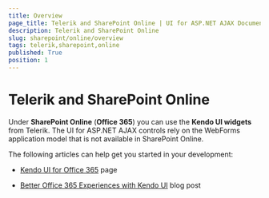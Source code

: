 ```yaml
---
title: Overview
page_title: Telerik and SharePoint Online | UI for ASP.NET AJAX Documentation
description: Telerik and SharePoint Online
slug: sharepoint/online/overview
tags: telerik,sharepoint,online
published: True
position: 1
---
```



# Telerik and SharePoint Online

Under **SharePoint Online** (**Office 365**) you can use the **Kendo UI widgets** from Telerik. The UI for ASP.NET AJAX controls rely on the WebForms application model that is not available in SharePoint Online.

The following articles can help get you started in your development:

* [Kendo UI for Office 365](http://www.telerik.com/kendo-ui/ui-for-office-365-sharepoint) page

* [Better Office 365 Experiences with Kendo UI](http://www.telerik.com/blogs/better-office-365-experiences-with-kendo-ui) blog post
